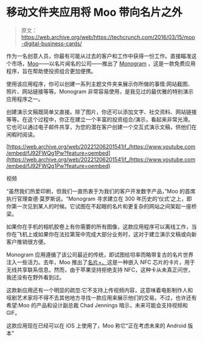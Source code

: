 # 移动文件夹应用将 Moo 带向名片之外 

> 原文：<https://web.archive.org/web/https://techcrunch.com/2016/03/15/moo-digital-business-cards/>

作为一名创意人员，你最有可能从过去的客户和工作中获得一份工作。直接瞄准这个市场，[Moo](https://web.archive.org/web/20221206201541/https://www.moo.com/us/)——以名片闻名的公司——推出了 [Monogram](https://web.archive.org/web/20221206201541/https://www.moo.com/us/monogram/) ，这是一款免费应用程序，旨在帮助使投资组合更加便携。

使用该应用程序，你可以创建一系列主题文件夹来展示你所做的事情:网站截图、照片、网站链接等等。Monogram 非常容易使用，是我见过的最优雅的特别演示应用程序之一。

创建演示文稿既简单又直接。除了图片，你还可以添加文字、社交资料、网站链接等等。在这个过程中，你正在建立一个丰富的投资组合/演示，看起来非常光滑。它也可以通过电子邮件共享，为您的潜在客户创建一个交互式演示文稿，供他们在闲暇时阅读。

[https://web.archive.org/web/20221206201541if_/https://www.youtube.com/embed/fJ92FWQg1Pw?feature=oembed](https://web.archive.org/web/20221206201541if_/https://www.youtube.com/embed/fJ92FWQg1Pw?feature=oembed)

视频

“虽然我们热爱印刷，但我们一直热衷于为我们的客户开发数字产品，”Moo 的首席执行官理查德·莫罗斯说。“Monogram 寻求建立在 300 年历史的‘仪式’之上，即你第一次见到某人的时候。它试图在不起眼的名片和更复杂的网站之间架起一座桥梁。

如果你在手机的相机胶卷上有你需要的所有图像，这款应用程序可以离线工作，当你在飞机上或如果你在法拉第笼中完成大部分业务时，这对于建立演示文稿或向新客户推销很方便。

Monogram 应用遵循了该公司最近的传统，即试图给坦率而略带复古的名片世界注入一些活力。去年，Moo 推出了[名片+、](https://web.archive.org/web/20221206201541/https://www.moo.com/us/products/nfc/business-cards-plus.html)这是一种嵌入 NFC 芯片的卡片，用于无线共享联系信息。然而，由于苹果坚持拒绝支持 NFC，这种卡从未真正问世，我还没有在野外看到过。

这款新应用还有一个明显的疏忽:它不支持上传视频内容，这意味着电影制作人和哑剧艺术家将不得不去其他地方寻找一款应用来展示他们的交易。不过，也许还有希望:Moo 的产品和设计副总裁 Chad Jennings 暗示，未来可能会支持视频和 GIF。

这款应用现在已经可以在 iOS 上使用了，Moo 称它“正在考虑未来的 Android 版本”